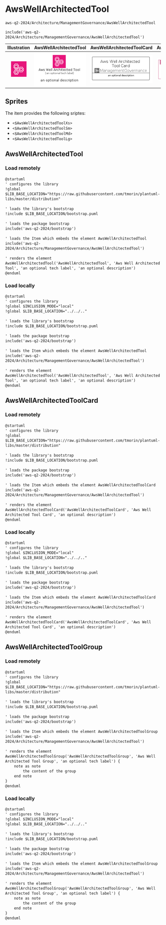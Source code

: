 # AwsWellArchitectedTool


```text
aws-q2-2024/Architecture/ManagementGovernance/AwsWellArchitectedTool
```

```text
include('aws-q2-2024/Architecture/ManagementGovernance/AwsWellArchitectedTool')
```



| Illustration | AwsWellArchitectedTool | AwsWellArchitectedToolCard | AwsWellArchitectedToolGroup |
| :---: | :---: | :---: | :---: |
| ![illustration for Illustration](../../../aws-q2-2024/Architecture/ManagementGovernance/AwsWellArchitectedTool.png) | ![illustration for AwsWellArchitectedTool](../../../aws-q2-2024/Architecture/ManagementGovernance/AwsWellArchitectedTool.Local.png) | ![illustration for AwsWellArchitectedToolCard](../../../aws-q2-2024/Architecture/ManagementGovernance/AwsWellArchitectedToolCard.Local.png) | ![illustration for AwsWellArchitectedToolGroup](../../../aws-q2-2024/Architecture/ManagementGovernance/AwsWellArchitectedToolGroup.Local.png) |



## Sprites
The item provides the following sriptes:

- `<$AwsWellArchitectedToolXs>`
- `<$AwsWellArchitectedToolSm>`
- `<$AwsWellArchitectedToolMd>`
- `<$AwsWellArchitectedToolLg>`





## AwsWellArchitectedTool

### Load remotely
```plantuml
@startuml
' configures the library
!global $LIB_BASE_LOCATION="https://raw.githubusercontent.com/tmorin/plantuml-libs/master/distribution"

' loads the library's bootstrap
!include $LIB_BASE_LOCATION/bootstrap.puml

' loads the package bootstrap
include('aws-q2-2024/bootstrap')

' loads the Item which embeds the element AwsWellArchitectedTool
include('aws-q2-2024/Architecture/ManagementGovernance/AwsWellArchitectedTool')

' renders the element
AwsWellArchitectedTool('AwsWellArchitectedTool', 'Aws Well Architected Tool', 'an optional tech label', 'an optional description')
@enduml
```

### Load locally
```plantuml
@startuml
' configures the library
!global $INCLUSION_MODE="local"
!global $LIB_BASE_LOCATION="../../.."

' loads the library's bootstrap
!include $LIB_BASE_LOCATION/bootstrap.puml

' loads the package bootstrap
include('aws-q2-2024/bootstrap')

' loads the Item which embeds the element AwsWellArchitectedTool
include('aws-q2-2024/Architecture/ManagementGovernance/AwsWellArchitectedTool')

' renders the element
AwsWellArchitectedTool('AwsWellArchitectedTool', 'Aws Well Architected Tool', 'an optional tech label', 'an optional description')
@enduml
```

## AwsWellArchitectedToolCard

### Load remotely
```plantuml
@startuml
' configures the library
!global $LIB_BASE_LOCATION="https://raw.githubusercontent.com/tmorin/plantuml-libs/master/distribution"

' loads the library's bootstrap
!include $LIB_BASE_LOCATION/bootstrap.puml

' loads the package bootstrap
include('aws-q2-2024/bootstrap')

' loads the Item which embeds the element AwsWellArchitectedToolCard
include('aws-q2-2024/Architecture/ManagementGovernance/AwsWellArchitectedTool')

' renders the element
AwsWellArchitectedToolCard('AwsWellArchitectedToolCard', 'Aws Well Architected Tool Card', 'an optional description')
@enduml
```

### Load locally
```plantuml
@startuml
' configures the library
!global $INCLUSION_MODE="local"
!global $LIB_BASE_LOCATION="../../.."

' loads the library's bootstrap
!include $LIB_BASE_LOCATION/bootstrap.puml

' loads the package bootstrap
include('aws-q2-2024/bootstrap')

' loads the Item which embeds the element AwsWellArchitectedToolCard
include('aws-q2-2024/Architecture/ManagementGovernance/AwsWellArchitectedTool')

' renders the element
AwsWellArchitectedToolCard('AwsWellArchitectedToolCard', 'Aws Well Architected Tool Card', 'an optional description')
@enduml
```

## AwsWellArchitectedToolGroup

### Load remotely
```plantuml
@startuml
' configures the library
!global $LIB_BASE_LOCATION="https://raw.githubusercontent.com/tmorin/plantuml-libs/master/distribution"

' loads the library's bootstrap
!include $LIB_BASE_LOCATION/bootstrap.puml

' loads the package bootstrap
include('aws-q2-2024/bootstrap')

' loads the Item which embeds the element AwsWellArchitectedToolGroup
include('aws-q2-2024/Architecture/ManagementGovernance/AwsWellArchitectedTool')

' renders the element
AwsWellArchitectedToolGroup('AwsWellArchitectedToolGroup', 'Aws Well Architected Tool Group', 'an optional tech label') {
    note as note
        the content of the group
    end note
}
@enduml
```

### Load locally
```plantuml
@startuml
' configures the library
!global $INCLUSION_MODE="local"
!global $LIB_BASE_LOCATION="../../.."

' loads the library's bootstrap
!include $LIB_BASE_LOCATION/bootstrap.puml

' loads the package bootstrap
include('aws-q2-2024/bootstrap')

' loads the Item which embeds the element AwsWellArchitectedToolGroup
include('aws-q2-2024/Architecture/ManagementGovernance/AwsWellArchitectedTool')

' renders the element
AwsWellArchitectedToolGroup('AwsWellArchitectedToolGroup', 'Aws Well Architected Tool Group', 'an optional tech label') {
    note as note
        the content of the group
    end note
}
@enduml
```

